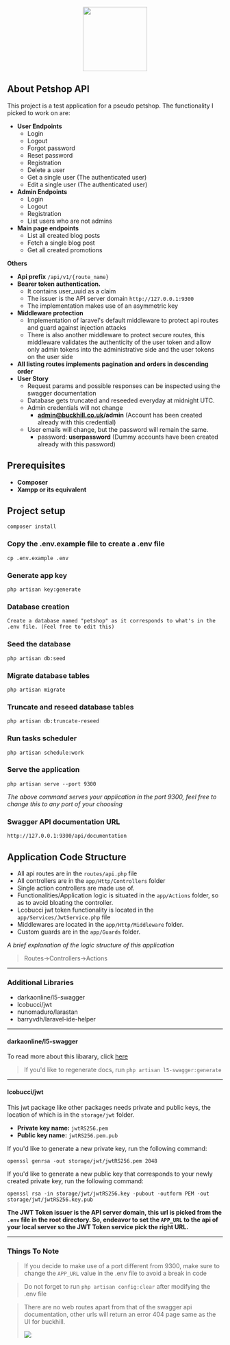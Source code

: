 <p align="center"><a href="#" target="_blank"><img src="https://res.cloudinary.com/xxsavage/image/upload/v1645652322/tumblr_pczuh2tk0G1vewxszo1_1280-removebg-preview.png" width="150"></a></p>

## About Petshop API
This project is a test application for a pseudo petshop. The functionality I picked to work
on are:
- **User Endpoints**
  - Login
  - Logout
  - Forgot password
  - Reset password
  - Registration
  - Delete a user
  - Get a single user (The authenticated user)
  - Edit a single user (The authenticated user)
- **Admin Endpoints**
  - Login
  - Logout
  - Registration
  - List users who are not admins
- **Main page endpoints**
  - List all created blog posts
  - Fetch a single blog post
  - Get all created promotions

**Others**
- **Api prefix** `/api/v1/{route_name}`
- **Bearer token authentication.**
  - It contains user_uuid as a claim
  - The issuer is the API server domain `http://127.0.0.1:9300`
  - The implementation makes use of an asymmetric key
- **Middleware protection**
  - Implementation of laravel's default middleware to protect api routes and guard against injection attacks
  - There is also another middleware to protect secure routes, this middleware validates the authenticity of the user token and allow only admin tokens into the administrative side and the user tokens on the user side
- **All listing routes implements pagination and orders in descending order**
- **User Story**
  - Request params and possible responses can be inspected using the swagger documentation
  - Database gets truncated and reseeded everyday at midnight UTC.
  - Admin credentials will not change
    - **admin@buckhill.co.uk/admin** (Account has been created already with this credential)
  - User emails will change, but the password will remain the same.
    - password: **userpassword** (Dummy accounts have been created already with this password)

## Prerequisites
- **Composer**
- **Xampp or its equivalent**

## Project setup
```
composer install
```

### Copy the .env.example file to create a .env file
```
cp .env.example .env
```

### Generate app key
```
php artisan key:generate
```

### Database creation

```
Create a database named "petshop" as it corresponds to what's in the .env file. (Feel free to edit this)
```

### Seed the database
```
php artisan db:seed
```

### Migrate database tables
```
php artisan migrate
```

### Truncate and reseed database tables
```
php artisan db:truncate-reseed
```

### Run tasks scheduler
```
php artisan schedule:work
```

### Serve the application
```
php artisan serve --port 9300
```

_The above command serves your application in the port 9300,
feel free to change this to any port of your choosing_

### Swagger API documentation URL
```
http://127.0.0.1:9300/api/documentation
```

## Application Code Structure
- All api routes are in the `routes/api.php` file
- All controllers are in the `app/Http/Controllers` folder
- Single action controllers are made use of.
- Functionalities/Application logic is situated in the `app/Actions` folder, so as to avoid bloating the controller.
- Lcobucci jwt token functionality is located in the `app/Services/JwtService.php` file
- Middlewares are located in the `app/Http/Middleware` folder.
- Custom guards are in the `app/Guards` folder.

_A brief explanation of the logic structure of this application_
> Routes->Controllers->Actions 

---
### Additional Libraries
* darkaonline/l5-swagger
* lcobucci/jwt
* nunomaduro/larastan
* barryvdh/laravel-ide-helper

---
#### darkaonline/l5-swagger
To read more about this libarary, click <a href="https://github.com/DarkaOnLine/L5-Swagger">here</a>
> If you'd like to regenerate docs, run `php artisan l5-swagger:generate`

---
#### lcobucci/jwt
This jwt package like other packages needs private and public keys, the location of which is in the `storage/jwt` folder.
- **Private key name:** `jwtRS256.pem`
- **Public key name:** `jwtRS256.pem.pub`

If you'd like to generate a new private key, run the following command:
```
openssl genrsa -out storage/jwt/jwtRS256.pem 2048
```

If you'd like to generate a new public key that corresponds to your newly created private key, run the following command:
```
openssl rsa -in storage/jwt/jwtRS256.key -pubout -outform PEM -out storage/jwt/jwtRS256.key.pub
```

__The JWT Token issuer is the API server domain, this url is picked from the `.env` file in the root directory.
So, endeavor to set the `APP_URL` to the api of your local server so the JWT Token service pick the right URL.__



---
### Things To Note
> If you decide to make use of a port different from 9300, make sure to change the `APP_URL`
> value in the .env file to avoid a break in code

> Do not forget to run `php artisan config:clear` after modifying the .env file

> There are no web routes apart from that of the swagger api documentation, other urls will
> return an error 404 page same as the UI for buckhill.
> 
> <img src="https://res.cloudinary.com/xxsavage/image/upload/v1645660227/Screenshot_30.png">


